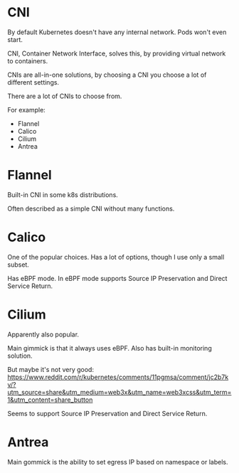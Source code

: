 
# CNI

By default Kubernetes doesn't have any internal network.
Pods won't even start.

CNI, Container Network Interface, solves this, by providing virtual network to containers.

CNIs are all-in-one solutions,
by choosing a CNI you choose a lot of different settings.

There are a lot of CNIs to choose from.

For example:
- Flannel
- Calico
- Cilium
- Antrea

# Flannel

Built-in CNI in some k8s distributions.

Often described as a simple CNI without many functions.

# Calico

One of the popular choices.
Has a lot of options, though I use only a small subset.

Has eBPF mode.
In eBPF mode supports Source IP Preservation
and Direct Service Return.

# Cilium

Apparently also popular.

Main gimmick is that it always uses eBPF.
Also has built-in monitoring solution.

But maybe it's not very good: https://www.reddit.com/r/kubernetes/comments/11pgmsa/comment/jc2b7kv/?utm_source=share&utm_medium=web3x&utm_name=web3xcss&utm_term=1&utm_content=share_button

Seems to support Source IP Preservation
and Direct Service Return.

# Antrea

Main gommick is the ability to set egress IP based on namespace or labels.
